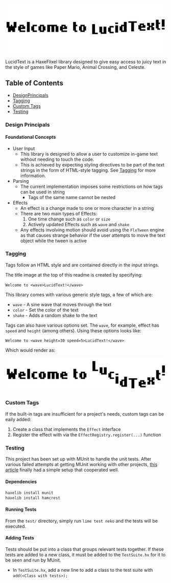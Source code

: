 ![LucidTest](assets/images/ludic.gif?raw=true "LucidText")

LucidText is a HaxeFlixel library designed to give easy access to juicy text in the style of games like Paper Mario, Animal Crossing, and Celeste.

## Table of Contents

* [DesignPrincipals](#design-principals)
* [Tagging](#tagging)
* [Custom Tags](#custom-tags)
* [Testing](#testing)

### Design Principals

#### **Foundational Concepts**

* User Input
	* This library is designed to allow a user to customize in-game text without needing to touch the code.
	* This is achieved by expecting styling directives to be part of the text strings in the form of HTML-style tagging. See [Tagging](#tagging) for more information.
* Parsing
	* The current implementation imposes some restrictions on how tags can be used in string
		* Tags of the same name cannot be nested
* Effects
	* An effect is a change made to one or more character in a string
	* There are two main types of Effects:
		1. One time change such as `color` or `size`
		1. Actively updated Effects such as `wave` and `shake`
	* Any effects involving motion should avoid using the `FlxTween` engine as that causes strange behavior if the user attempts to move the text object while the tween is active

### Tagging

Tags follow an HTML style and are contained directly in the input strings.

The title image at the top of this readme is created by specifying:

`Welcome to <wave>LucidText!</wave>`

This library comes with various generic style tags, a few of which are:

* `wave` - A sine wave that moves through the text
* `color` - Set the color of the text
* `shake` - Adds a random shake to the text

Tags can also have various options set. The `wave`, for example, effect has `speed` and `height` (among others). Using these options looks like:
```
Welcome to <wave height=30 speed=5>LucidText!</wave>
```
Which would render as:

![LucidTest](assets/images/lucid_options.gif?raw=true "LucidText")

### Custom Tags

If the built-in tags are insufficient for a project's needs, custom tags can be eaily added:

1. Create a class that implements the `Effect` interface
1. Register the effect with via the `EffectRegistry.register(...)` function

### Testing

This project has been set up with MUnit to handle the unit tests. After various failed attempts at getting MUnit working with other projects, [this article](https://ashes999.github.io/learnhaxe/integration-testing-in-munit-with-haxeflixel.html) finally had a simple setup that cooperated well.

#### **Dependencies**

```
haxelib install munit
haxelib install hamcrest
```

#### **Running Tests**

From the `test/` directory, simply run `lime test neko` and the tests will be executed.

#### **Adding Tests**

Tests should be put into a class that groups relevant tests together. If these tests are added to a new class, it must be added to the `TestSuite.hx` for it to be seen and run by MUnit.
* In `TestSuite.hx`, add a new line to add a class to the test suite with `add(<Class with tests>);`
